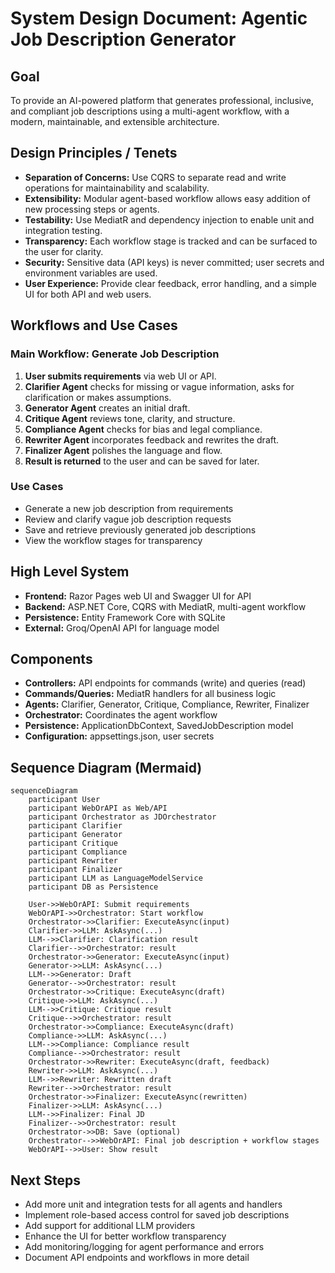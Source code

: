 # System Design Document: Agentic Job Description Generator

## Goal

To provide an AI-powered platform that generates professional, inclusive, and compliant job descriptions using a multi-agent workflow, with a modern, maintainable, and extensible architecture.

## Design Principles / Tenets

- **Separation of Concerns:** Use CQRS to separate read and write operations for maintainability and scalability.
- **Extensibility:** Modular agent-based workflow allows easy addition of new processing steps or agents.
- **Testability:** Use MediatR and dependency injection to enable unit and integration testing.
- **Transparency:** Each workflow stage is tracked and can be surfaced to the user for clarity.
- **Security:** Sensitive data (API keys) is never committed; user secrets and environment variables are used.
- **User Experience:** Provide clear feedback, error handling, and a simple UI for both API and web users.

## Workflows and Use Cases

### Main Workflow: Generate Job Description
1. **User submits requirements** via web UI or API.
2. **Clarifier Agent** checks for missing or vague information, asks for clarification or makes assumptions.
3. **Generator Agent** creates an initial draft.
4. **Critique Agent** reviews tone, clarity, and structure.
5. **Compliance Agent** checks for bias and legal compliance.
6. **Rewriter Agent** incorporates feedback and rewrites the draft.
7. **Finalizer Agent** polishes the language and flow.
8. **Result is returned** to the user and can be saved for later.

### Use Cases
- Generate a new job description from requirements
- Review and clarify vague job description requests
- Save and retrieve previously generated job descriptions
- View the workflow stages for transparency

## High Level System

- **Frontend:** Razor Pages web UI and Swagger UI for API
- **Backend:** ASP.NET Core, CQRS with MediatR, multi-agent workflow
- **Persistence:** Entity Framework Core with SQLite
- **External:** Groq/OpenAI API for language model

## Components

- **Controllers:** API endpoints for commands (write) and queries (read)
- **Commands/Queries:** MediatR handlers for all business logic
- **Agents:** Clarifier, Generator, Critique, Compliance, Rewriter, Finalizer
- **Orchestrator:** Coordinates the agent workflow
- **Persistence:** ApplicationDbContext, SavedJobDescription model
- **Configuration:** appsettings.json, user secrets

## Sequence Diagram (Mermaid)

```mermaid
sequenceDiagram
    participant User
    participant WebOrAPI as Web/API
    participant Orchestrator as JDOrchestrator
    participant Clarifier
    participant Generator
    participant Critique
    participant Compliance
    participant Rewriter
    participant Finalizer
    participant LLM as LanguageModelService
    participant DB as Persistence

    User->>WebOrAPI: Submit requirements
    WebOrAPI->>Orchestrator: Start workflow
    Orchestrator->>Clarifier: ExecuteAsync(input)
    Clarifier->>LLM: AskAsync(...)
    LLM-->>Clarifier: Clarification result
    Clarifier-->>Orchestrator: result
    Orchestrator->>Generator: ExecuteAsync(input)
    Generator->>LLM: AskAsync(...)
    LLM-->>Generator: Draft
    Generator-->>Orchestrator: result
    Orchestrator->>Critique: ExecuteAsync(draft)
    Critique->>LLM: AskAsync(...)
    LLM-->>Critique: Critique result
    Critique-->>Orchestrator: result
    Orchestrator->>Compliance: ExecuteAsync(draft)
    Compliance->>LLM: AskAsync(...)
    LLM-->>Compliance: Compliance result
    Compliance-->>Orchestrator: result
    Orchestrator->>Rewriter: ExecuteAsync(draft, feedback)
    Rewriter->>LLM: AskAsync(...)
    LLM-->>Rewriter: Rewritten draft
    Rewriter-->>Orchestrator: result
    Orchestrator->>Finalizer: ExecuteAsync(rewritten)
    Finalizer->>LLM: AskAsync(...)
    LLM-->>Finalizer: Final JD
    Finalizer-->>Orchestrator: result
    Orchestrator->>DB: Save (optional)
    Orchestrator-->>WebOrAPI: Final job description + workflow stages
    WebOrAPI-->>User: Show result
```

## Next Steps

- Add more unit and integration tests for all agents and handlers
- Implement role-based access control for saved job descriptions
- Add support for additional LLM providers
- Enhance the UI for better workflow transparency
- Add monitoring/logging for agent performance and errors
- Document API endpoints and workflows in more detail 